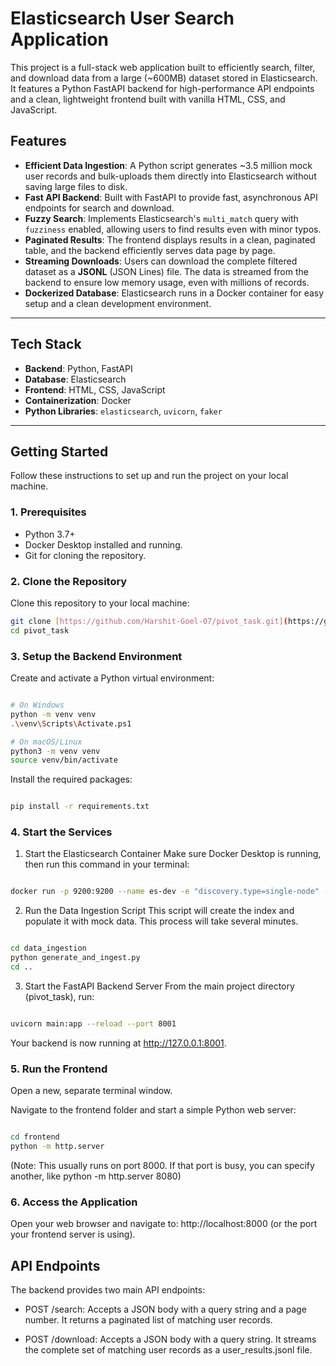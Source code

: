# Elasticsearch User Search Application

This project is a full-stack web application built to efficiently search, filter, and download data from a large (~600MB) dataset stored in Elasticsearch. It features a Python FastAPI backend for high-performance API endpoints and a clean, lightweight frontend built with vanilla HTML, CSS, and JavaScript.

## Features

-   **Efficient Data Ingestion**: A Python script generates ~3.5 million mock user records and bulk-uploads them directly into Elasticsearch without saving large files to disk.
-   **Fast API Backend**: Built with FastAPI to provide fast, asynchronous API endpoints for search and download.
-   **Fuzzy Search**: Implements Elasticsearch's `multi_match` query with `fuzziness` enabled, allowing users to find results even with minor typos.
-   **Paginated Results**: The frontend displays results in a clean, paginated table, and the backend efficiently serves data page by page.
-   **Streaming Downloads**: Users can download the complete filtered dataset as a **JSONL** (JSON Lines) file. The data is streamed from the backend to ensure low memory usage, even with millions of records.
-   **Dockerized Database**: Elasticsearch runs in a Docker container for easy setup and a clean development environment.

---

## Tech Stack

-   **Backend**: Python, FastAPI
-   **Database**: Elasticsearch
-   **Frontend**: HTML, CSS, JavaScript
-   **Containerization**: Docker
-   **Python Libraries**: `elasticsearch`, `uvicorn`, `faker`

---

## Getting Started

Follow these instructions to set up and run the project on your local machine.

### 1. Prerequisites

-   Python 3.7+
-   Docker Desktop installed and running.
-   Git for cloning the repository.

### 2. Clone the Repository

Clone this repository to your local machine:
```bash
git clone [https://github.com/Harshit-Goel-07/pivot_task.git](https://github.com/Harshit-Goel-07/pivot_task.git)
cd pivot_task
```

### 3. Setup the Backend Environment

Create and activate a Python virtual environment:

```Bash

# On Windows
python -m venv venv
.\venv\Scripts\Activate.ps1

# On macOS/Linux
python3 -m venv venv
source venv/bin/activate
```

Install the required packages:

```Bash

pip install -r requirements.txt
```

### 4. Start the Services
1. Start the Elasticsearch Container
Make sure Docker Desktop is running, then run this command in your terminal:

```Bash

docker run -p 9200:9200 --name es-dev -e "discovery.type=single-node" -e "xpack.security.enabled=false" -d docker.elastic.co/elasticsearch/elasticsearch:8.14.1
```
2. Run the Data Ingestion Script
This script will create the index and populate it with mock data. This process will take several minutes.

```Bash

cd data_ingestion
python generate_and_ingest.py
cd ..
```
3. Start the FastAPI Backend Server
From the main project directory (pivot_task), run:

```Bash

uvicorn main:app --reload --port 8001
```
Your backend is now running at http://127.0.0.1:8001.

### 5. Run the Frontend
Open a new, separate terminal window.

Navigate to the frontend folder and start a simple Python web server:

```Bash

cd frontend
python -m http.server
```
(Note: This usually runs on port 8000. If that port is busy, you can specify another, like python -m http.server 8080)

### 6. Access the Application
Open your web browser and navigate to:
http://localhost:8000 (or the port your frontend server is using).

## API Endpoints
The backend provides two main API endpoints:

- POST /search: Accepts a JSON body with a query string and a page number. It returns a paginated list of matching user records.

- POST /download: Accepts a JSON body with a query string. It streams the complete set of matching user records as a user_results.jsonl file.